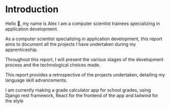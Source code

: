 # Introduction

Hello 👋, my name is Alex I am a computer scientist trainees specializing in application development.

As a computer scientist specializing in application development, this report aims to document all the projects
I have undertaken during my apprenticeship.

Throughout this report, I will present the various stages of the development process and the technological choices made.

This report provides a retrospective of the projects undertaken, detailing my language skill advancements.

I am currently making a grade calculator app for school grades, using Django rest framework, React for the frontend of the app and tailwind for the style
